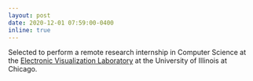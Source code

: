```yaml
---
layout: post
date: 2020-12-01 07:59:00-0400
inline: true
---
```


Selected to perform a remote research internship in Computer Science at the [Electronic Visualization Laboratory](https://www.evl.uic.edu/) at the University of Illinois at Chicago.